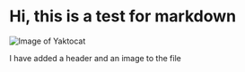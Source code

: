 # Hi, this is a test for markdown 

![Image of Yaktocat](https://octodex.github.com/images/yaktocat.png)

I have added a header and an image to the file
